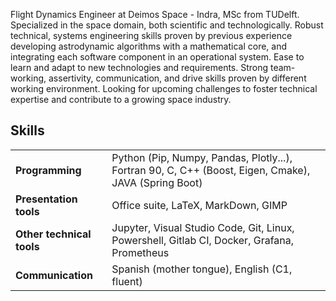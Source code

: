 Flight Dynamics Engineer at Deimos Space - Indra, MSc from TUDelft. Specialized in the space domain, both scientific and technologically. Robust technical, systems engineering skills proven by previous experience developing astrodynamic algorithms with a mathematical core, and integrating each software component in an operational system. Ease to learn and adapt to new technologies and requirements. Strong team-working, assertivity, communication, and drive skills proven by different working environment. Looking for upcoming challenges to foster technical expertise and contribute to a growing space industry.

## Skills


|  |    |
| --------------------------- | ---------------------------------------------------------------------------------------------------   |
| **Programming**             |  Python (Pip, Numpy, Pandas, Plotly...), Fortran 90, C, C++ (Boost, Eigen, Cmake), JAVA (Spring Boot) |
| **Presentation tools**      |  Office suite, LaTeX, MarkDown, GIMP                                                                  |
| **Other technical tools**   |  Jupyter, Visual Studio Code, Git, Linux, Powershell, Gitlab CI, Docker, Grafana, Prometheus          |
| **Communication**           |  Spanish (mother tongue), English (C1, fluent)                                                        |


<!-- pdflatex  -file-line-error -halt-on-error -interaction=nonstopmode -recorder  "resume.tex" -->